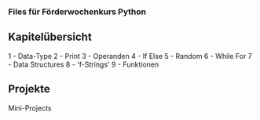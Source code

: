 ### Files für Förderwochenkurs Python

<h2>Kapitelübersicht</h2>
1 - Data-Type
2 - Print
3 - Operanden
4 - If Else
5 - Random
6 - While For
7 - Data Structures
8 - 'f-Strings'
9 - Funktionen

<h2>Projekte</h2>

Mini-Projects
